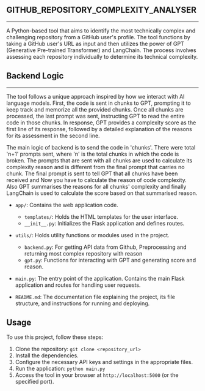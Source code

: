 ## GITHUB_REPOSITORY_COMPLEXITY_ANALYSER

--------------
A Python-based tool that aims to identify the most technically complex and challenging repository from a GitHub user's profile. The tool functions by taking a GitHub user's URL as input and then utilizes the power of GPT (Generative Pre-trained Transformer) and LangChain. The process involves assessing each repository individually to determine its technical complexity.

## Backend Logic

--------------
The tool follows a unique approach inspired by how we interact with AI language models. First, the code is sent in chunks to GPT, prompting it to keep track and memorize all the provided chunks. Once all chunks are processed, the last prompt was sent, instructing GPT to read the entire code in those chunks. In response, GPT provides a complexity score as the first line of its response, followed by a detailed explanation of the reasons for its assessment in the second line.

The main logic of backend is to send the code in 'chunks'. There were total 'n+1' prompts sent, where 'n' is the total chunks in which the code is broken. The prompts that are sent with all chunks are used to calculate its complexity reason and is different from the final prompt that carries no chunk. The final prompt is sent to tell GPT that all chunks have been received and Now you have to calculate the reason of code complexity. Also GPT summarises the reasons for all chunks' complexity and finally LangChain is used to calculate the score based on that summarised reason. 

- `app/`: Contains the web application code.
  - `templates/`: Holds the HTML templates for the user interface.
  - `__init__.py`: Initializes the Flask application and defines routes.


- `utils/`: Holds utility functions or modules used in the project.
  - `backend.py`: For getting API data from Github, Preprocessing and returning most complex repository with reason
  - `gpt.py`: Functions for interacting with GPT and generating score and reason.

- `main.py`: The entry point of the application. Contains the main Flask application and routes for handling user requests.

- `README.md`: The documentation file explaining the project, its file structure, and instructions for running and deploying.

## Usage

To use this project, follow these steps:

1. Clone the repository: `git clone <repository_url>`
2. Install the dependencies.
3. Configure the necessary API keys and settings in the appropriate files.
4. Run the application: `python main.py`
5. Access the tool in your browser at `http://localhost:5000` (or the specified port).


